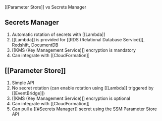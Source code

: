 
[[Parameter Store]] vs Secrets Manager

## Secrets Manager

1. Automatic rotation of secrets with [[Lambda]]
2. [[Lambda]] is provided for [[RDS (Relational Database Service)]], Redshift, DocumentDB
3. [[KMS (Key Management Service)]] encryption is mandatory
4. Can integrate with [[CloudFormation]]

## [[Parameter Store]]

1. Simple API
2. No secret rotation (can enable rotation using [[Lambda]] triggered by [[EventBridge]])
3. [[KMS (Key Management Service)]] encryption is optional
4. Can integrate with [[CloudFormation]]
5. Can pull a [[#Secrets Manager]] secret using the SSM Parameter Store API